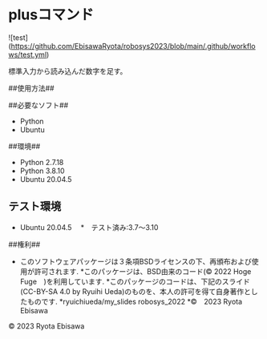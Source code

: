 # plusコマンド
![test] (https://github.com/EbisawaRyota/robosys2023/blob/main/.github/workflows/test.yml)

標準入力から読み込んだ数字を足す。

##使用方法##


##必要なソフト##
* Python
* Ubuntu

##環境##
* Python 2.7.18
* Python 3.8.10
* Ubuntu 20.04.5

## テスト環境
* Ubuntu 20.04.5
　*　テスト済み:3.7～3.10

##権利##
* このソフトウェアパッケージは３条項BSDライセンスの下、再頒布および使用が許可されます. *このパッケージは、BSD由来のコード(© 2022 Hoge Fuge　)を利用しています. *このパッケージのコードは、下記のスライド(CC-BY-SA 4.0 by Ryuihi Ueda)のものを、本人の許可を得て自身著作としたものです. *ryuichiueda/my_slides robosys_2022 *©　2023 Ryota Ebisawa

© 2023 Ryota Ebisawa
